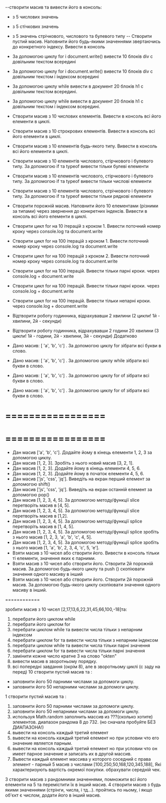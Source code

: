 --створити масив та вивести його в консоль:
- з 5 числових значень
- з 5 стічкових значень
- з 5 значень стрічкового, числового та булевого типу
  -- Створити пустий масив. Наповнити його будь-якими значеннями звертаючись до конкретного індексу. Вивести в консоль

- За допомогою циклу for і document.write() вивести 10 блоків div c довільним текстом всередині
- За допомогою циклу for і document.write() вивести 10 блоків div c довільним текстом і індексом всередині
- За допомогою циклу while вивести в документ 20 блоків h1 c довільним текстом всередині.
- За допомогою циклу while вивести в документ 20 блоків h1 c довільним текстом і індексом всередині.
- Створити масив з 10 числових елементів. Вивести в консоль всі його елементи в циклі.
- Створити масив з 10 строкрових елементів. Вивести в консоль всі його елементи в циклі.
- Створити масив з 10 елементів будь-якого типу. Вивести в консоль всі його елементи в циклі.
- Створити масив з 10 елементів числового, стірчкового і булевого типу. За допомогою if та typeof вивести тільки булеві елементи
- Створити масив з 10 елементів числового, стірчкового і булевого типу. За допомогою if та typeof вивести тільки числові елементи
- Створити масив з 10 елементів числового, стрічкового і булевого типу. За допомогою if та typeof вивести тільки рядкові елементи
- Створити порожній масив. Наповнити його 10 елементами (різними за типами) через звернення до конкретних індексів. Вивести в консоль всі його елементи в циклі.
- Створити цикл for на 10  ітерацій з кроком 1. Вивести поточний номер кроку через console.log та document.write
- Створити цикл for на 100 ітерацій з кроком 1. Вивести поточний номер кроку через console.log та document.write
- Створити цикл for на 100 ітерацій з кроком 2. Вивести поточний номер кроку через console.log та document.write
- Створити цикл for на 100 ітерацій. Вивести тільки парні кроки. через console.log + document.write
- Створити цикл for на 100 ітерацій. Вивести тільки парні кроки. через console.log + document.write
- Створити цикл for на 100 ітерацій. Вивести тільки непарні кроки. через console.log + document.write
- Відтворити роботу годинника, відрахувавши 2 хвилини (2 цикли! 1й - хвилини, 2й - секунди)
- Відтворити роботу годинника, відрахувавши  2 години 20 хвилини (3 цикли! 1й - години, 2й - хвилини, 3й - секунди)
  Додатково
- Дано масив: [ 'a', 'b', 'c'] . За допомогою циклу for зібрати всі букви в слово.
- Дано масив: [ 'a', 'b', 'c'] . За допомогою циклу while зібрати всі букви в слово.
- Дано масив: [ 'a', 'b', 'c'] . За допомогою циклу for of зібрати всі букви в слово.
- Дано масив: [ 'a', 'b', 'c'] . За допомогою циклу for of зібрати всі букви в слово.

=================
=================
=================
=================

- Дан масив ['a', 'b', 'c']. Додайте йому в кінець елементи 1, 2, 3 за допомогою циклу.
- Дан масив [1, 2, 3]. Зробіть з нього новий масив [3, 2, 1].
- Дан масив [1, 2, 3]. Додайте йому в кінець елементи 4, 5, 6.
- Дан масив [1, 2, 3]. Додайте йому в початок елементи 4, 5, 6.
- Дан масив ['js', 'css', 'jq']. Виведіть на екран перший елемент за допомогою shift()
- Дан масив ['js', 'css', 'jq']. Виведіть на екран останній елемент за допомогою pop()
- Дан масив [1, 2, 3, 4, 5]. За допомогою методу/функції slice перетворіть масив в [4, 5].
- Дан масив [1, 2, 3, 4, 5]. За допомогою методу/функції slice перетворіть масив в [1,2].
- Дан масив [1, 2, 3, 4, 5]. За допомогою методу/функції splice перетворіть масив в [1, 4, 5].
- Дан масив [1, 2, 3, 4, 5]. За допомогою методу/функції splice зробіть з нього масив [1, 2, 3, 'a', 'b', 'c', 4, 5].
- Дан масив [1, 2, 3, 4, 5]. За допомогою методу/функції splice зробіть з нього масив [1, 'a', 'b', 2, 3, 4, 'c', 5, 'e'].
- Взяти масив з 10 чисел або створити його. Вивести в консоль тільки ті елементи, значення яких є парними.
- Взяти масив з 10 чисел або створити його. Створити 2й порожній масив. За допомогою будь-якого циклу та push () скопіювати значення одного масиву в інший
- Взяти масив з 10 чисел або створити його. Створити 2й порожній масив. За допомогою будь-якого циклу скопіювати значення одного масиву в інший.


============

зробити масив з 10 чисел [2,17,13,6,22,31,45,66,100,-18]та:
1. перебрати його циклом while
2. перебрати його циклом for
3. перебрати циклом while та вивести  числа тільки з непарним індексом
4. перебрати циклом for та вивести  числа тільки з непарним індексом
5. перебрати циклом while та вивести  числа тільки парні  значення
6. перебрати циклом for та вивести  числа тільки парні  значення
7. замінити кожне число кратне 3 на слово "okten"
8. вивести масив в зворотньому порядку.
9. всі попередні завдання (окрім 8), але в зворотньому циклі (с заду на перед)
   10
   створити пустий масив та :
- заповнити його 50 парними числами за допомоги циклу.
- заповнити його 50 непарними числами за допомоги циклу.


1
створити пустий масив та :
1. заповнити його 50 парними числами за допомоги циклу.
2. заповнити його 50 непарними числами за допомоги циклу.
3. используя Math.random заполнить массив из ???(сколько хотите) элементов.
   диапазон рандома 8 до 732. (но сначала пробуйте БЕЗ ДИАПАЗОНА!)
2. вывести на консоль  каждый третий елемент
3. вывести на консоль  каждый третий елемент
   но при условии что его значение является парным.
4. вывести на консоль  каждый третий елемент
   но при условии что он имеет парное значение и
   записать их в другой массив.
5. Вывести каждый елемент массива у которого соседний с права элемент - парный
   5 масив з числами [100,250,50,168,120,345,188], Які характеризують вартість окремої покупки. обрахувати середній чек.

3 створити масив з рандомними значеннями, помножити всі його елементи на 5 та перемістити їх в інший масив.
4 створити масив з будь якими значеннями (стрінги, числа, і тд...). пройтись по ньому, і якщо об'єкт є числом,
додати його в інший масив.
